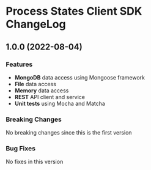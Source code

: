 # Process States Client SDK ChangeLog

## <a name="1.0.0"></a> 1.0.0 (2022-08-04)

### Features
* **MongoDB** data access using Mongoose framework
* **File** data access 
* **Memory** data access 
* **REST** API client and service
* **Unit tests** using Mocha and Matcha

### Breaking Changes
No breaking changes since this is the first version

### Bug Fixes
No fixes in this version

